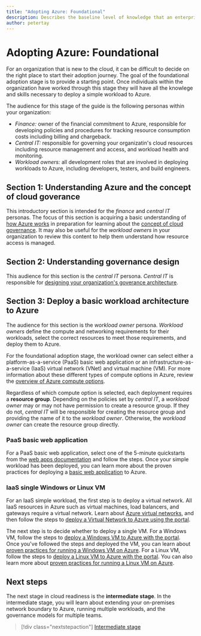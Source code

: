 ```yaml
---
title: "Adopting Azure: Foundational" 
description: Describes the baseline level of knowledge that an enterprise requires to adopt Azure
author: petertay
---
```


# Adopting Azure: Foundational

For an organization that is new to the cloud, it can be difficult to decide on the right place to start their adoption journey. The goal of the foundational adoption stage is to provide a starting point. Once individuals within the organization have worked through this stage they will have all the knowlege and skills necessary to deploy a simple workload to Azure.

The audience for this stage of the guide is the following personas within your organization:

- *Finance:* owner of the financial commitment to Azure, responsible for developing policies and procedures for tracking resource consumption costs including billing and chargeback.
- *Central IT:* responsible for governing your organizatin's cloud resources including resource management and access, and workload health and monitoring.
- *Workload owners:* all development roles that are involved in deploying workloads to Azure, including developers, testers, and build engineers.
<!--
I like the identification of the personas. We used to do this in our old guidance.
We could even lean harder into this...
See https://msdn.microsoft.com/en-us/library/jj591578.aspx#sec2
 -->
## Section 1: Understanding Azure and the concept of cloud goverance

This introductory section is intended for the *finance* and *central IT* personas. The focus of this section is acquiring a basic understanding of [how Azure works](azure-explainer.md) in preparation for learning about the [concept of cloud governance](governance-explainer.md). It may also be useful for the *workload owners* in your organization to review this content to help them understand how resource access is managed.

## Section 2: Understanding governance design

This audience for this section is the *central IT* persona. *Central IT* is responsible for [designing your organization's goverance architecture](governance-how-to.md). 

## Section 3: Deploy a basic workload architecture to Azure

The audience for this section is the *workload owner* persona. *Workload owners* define the compute and networking requirements for their workloads, select the correct resources to meet those requirements, and deploy them to Azure. 

For the foundational adoption stage, the workload owner can select either a platform-as-a-service (PaaS) basic web application or an infrastructure-as-a-service (IaaS) virtual network (VNet) and virtual machine (VM). For more information about these different types of compute options in Azure, review the [overview of Azure compute options](/azure/architecture/guide/technology-choices/compute-overview?toc=/azure/architecture/cloud-adoption-guide/toc.json).

Regardless of which compute option is selected, each deployment requires a **resource group**. Depending on the policies set by *central IT*, a *workload owner* may or may not have permission to create a resource group. If they do not, *central IT* will be responsible for creating the resource group and providing the name of it to the *workload owner*. Otherwise, the *workload owner* can create the resource group directly.

### PaaS basic web application
<!--
I'm a little bit shy on using 'PaaS' as an adjective. 
I think I'd rather see "a simple web application using PaaS" or something similar.
I wouldn't press this though if there's precedence.
 -->
For a PaaS basic web application, select one of the 5-minute quickstarts from the [web apps documentation](/azure/app-service?toc=/azure/architecture/cloud-adoption-guide/toc.json) and follow the steps. Once your simple workload has been deployed, you can learn more about the proven practices for deploying a [basic web application](/azure/architecture/reference-architectures/app-service-web-app/basic-web-app?toc=/azure/architecture/cloud-adoption-guide/toc.json) to Azure.

### IaaS single Windows or Linux VM

<!--
Would it help to use the checklist format here?
An example from https://docs.microsoft.com/en-us/azure/aks/jenkins-continuous-deployment

> [!div class="checklist"]
> * Deploy the Azure vote application to your Kubernetes cluster.
> * Update the Azure vote application code and push to a GitHub repository, which starts the continuous deployment process.
> * Jenkins clones the repository, and builds a new container image with the updated code.
> * This image is pushed to Azure Container Registry (ACR).
> * The application running in the AKS cluster is updated with the new container image.
-->

For an IaaS simple workload, the first step is to deploy a virtual network. All IaaS resources in Azure such as virtual machines, load balancers, and gateways require a virtual network. Learn about [Azure virtual networks](/azure/virtual-network/virtual-networks-overview?toc=/azure/architecture/cloud-adoption-guide/toc.json), and then follow the steps to [deploy a Virtual Network to Azure using the portal](/azure/virtual-network/quick-create-portal?toc=/azure/architecture/cloud-adoption-guide/toc.json).

The next step is to decide whether to deploy a single VM. For a Windows VM, follow the steps to [deploy a Windows VM to Azure with the portal](/azure/virtual-machines/windows/quick-create-portal?toc=/azure/architecture/cloud-adoption-guide/toc.json). Once you've followed the steps and deployed the VM, you can learn about [proven practices for running a Windows VM on Azure](/azure/architecture/reference-architectures/virtual-machines-windows/single-vm?toc=/azure/architecture/cloud-adoption-guide/toc.json). For a Linux VM, follow the steps to [deploy a Linux VM to Azure with the portal](/azure/virtual-machines/linux/quick-create-portal?toc=/azure/architecture/cloud-adoption-guide/toc.json). You can also learn more about [proven practices for running a Linux VM on Azure](/azure/architecture/reference-architectures/virtual-machines-linux/single-vm?toc=/azure/architecture/cloud-adoption-guide/toc.json).

## Next steps

The next stage in cloud readiness is the **intermediate stage**. In the intermediate stage, you will learn about extending your on-premises network boundary to Azure, running multiple workloads, and the governance models for multiple teams. 
<!--
an example of the next step feature in Docs
-->
> [!div class="nextstepaction"]
[Intermediate stage](foundational-stage/) 
